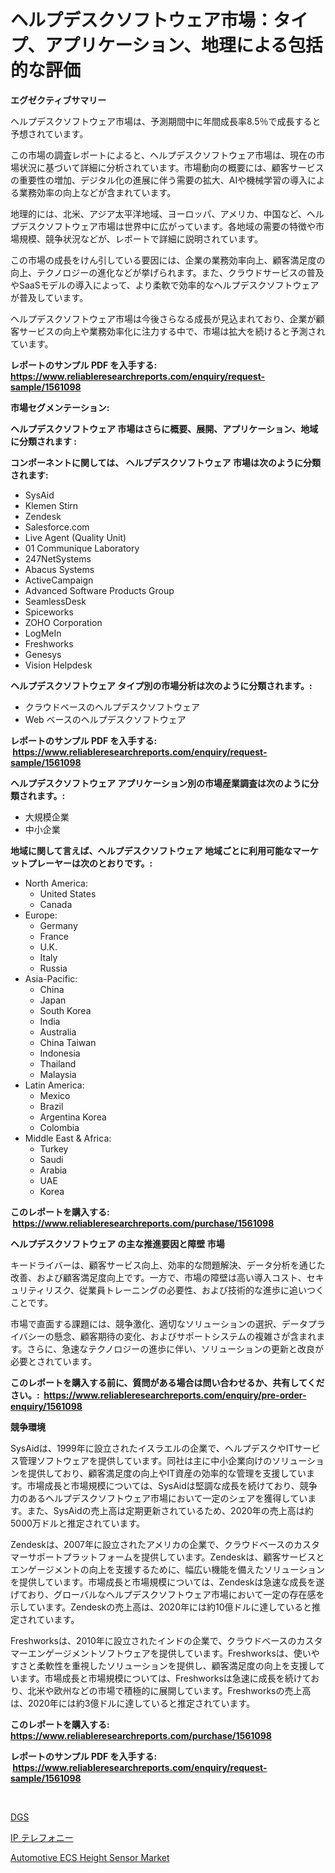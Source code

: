 <p><h1>ヘルプデスクソフトウェア市場：タイプ、アプリケーション、地理による包括的な評価</h1></p><p><strong>エグゼクティブサマリー</strong></p>
<p><p>ヘルプデスクソフトウェア市場は、予測期間中に年間成長率8.5％で成長すると予想されています。</p><p>この市場の調査レポートによると、ヘルプデスクソフトウェア市場は、現在の市場状況に基づいて詳細に分析されています。市場動向の概要には、顧客サービスの重要性の増加、デジタル化の進展に伴う需要の拡大、AIや機械学習の導入による業務効率の向上などが含まれています。</p><p>地理的には、北米、アジア太平洋地域、ヨーロッパ、アメリカ、中国など、ヘルプデスクソフトウェア市場は世界中に広がっています。各地域の需要の特徴や市場規模、競争状況などが、レポートで詳細に説明されています。</p><p>この市場の成長をけん引している要因には、企業の業務効率向上、顧客満足度の向上、テクノロジーの進化などが挙げられます。また、クラウドサービスの普及やSaaSモデルの導入によって、より柔軟で効率的なヘルプデスクソフトウェアが普及しています。</p><p>ヘルプデスクソフトウェア市場は今後さらなる成長が見込まれており、企業が顧客サービスの向上や業務効率化に注力する中で、市場は拡大を続けると予測されています。</p></p>
<p><strong>レポートのサンプル PDF を入手する: <a href="https://www.reliableresearchreports.com/enquiry/request-sample/1561098">https://www.reliableresearchreports.com/enquiry/request-sample/1561098</a></strong></p>
<p><strong>市場セグメンテーション:</strong></p>
<p><strong> ヘルプデスクソフトウェア 市場はさらに概要、展開、アプリケーション、地域に分類されます :</strong></p>
<p><strong>コンポーネントに関しては、 ヘルプデスクソフトウェア 市場は次のように分類されます: &nbsp;</strong></p>
<p><ul><li>SysAid</li><li>Klemen Stirn</li><li>Zendesk</li><li>Salesforce.com</li><li>Live Agent (Quality Unit)</li><li>01 Communique Laboratory</li><li>247NetSystems</li><li>Abacus Systems</li><li>ActiveCampaign</li><li>Advanced Software Products Group</li><li>SeamlessDesk</li><li>Spiceworks</li><li>ZOHO Corporation</li><li>LogMeIn</li><li>Freshworks</li><li>Genesys</li><li>Vision Helpdesk</li></ul></p>
<p><strong> ヘルプデスクソフトウェア タイプ別の市場分析は次のように分類されます。:</strong></p>
<p><ul><li>クラウドベースのヘルプデスクソフトウェア</li><li>Web ベースのヘルプデスクソフトウェア</li></ul></p>
<p><strong>レポートのサンプル PDF を入手する: &nbsp;<a href="https://www.reliableresearchreports.com/enquiry/request-sample/1561098">https://www.reliableresearchreports.com/enquiry/request-sample/1561098</a></strong></p>
<p><strong> ヘルプデスクソフトウェア アプリケーション別の市場産業調査は次のように分類されます。:</strong></p>
<p><ul><li>大規模企業</li><li>中小企業</li></ul></p>
<p><strong>地域に関して言えば、ヘルプデスクソフトウェア 地域ごとに利用可能なマーケットプレーヤーは次のとおりです。:</strong></p>
<p><ul>
    <li>
        North America:
        <ul>
            <li>United States</li>
            <li>Canada</li>
        </ul>
    </li>
    <li>
        Europe:
        <ul>
            <li>Germany</li>
            <li>France</li>
            <li>U.K.</li>
            <li>Italy</li>
            <li>Russia</li>
        </ul>
    </li>
    <li>
        Asia-Pacific:
        <ul>
            <li>China</li>
            <li>Japan</li>
            <li>South Korea</li>
            <li>India</li>
            <li>Australia</li>
            <li>China Taiwan</li>
            <li>Indonesia</li>
            <li>Thailand</li>
            <li>Malaysia</li>
        </ul>
    </li>
    <li>
        Latin America:
        <ul>
            <li>Mexico</li>
            <li>Brazil</li>
            <li>Argentina Korea</li>
            <li>Colombia</li>
        </ul>
    </li>
    <li>
        Middle East & Africa:
        <ul>
            <li>Turkey</li>
            <li>Saudi</li>
            <li>Arabia</li>
            <li>UAE</li>
            <li>Korea</li>
        </ul>
    </li>
    </ul></p>
<p><strong>このレポートを購入する: &nbsp;<a href="https://www.reliableresearchreports.com/purchase/1561098">https://www.reliableresearchreports.com/purchase/1561098</a></strong></p>
<p><strong>ヘルプデスクソフトウェア の主な推進要因と障壁 市場</strong></p>
<p><p>キードライバーは、顧客サービス向上、効率的な問題解決、データ分析を通じた改善、および顧客満足度向上です。一方で、市場の障壁は高い導入コスト、セキュリティリスク、従業員トレーニングの必要性、および技術的な進歩に追いつくことです。</p><p>市場で直面する課題には、競争激化、適切なソリューションの選択、データプライバシーの懸念、顧客期待の変化、およびサポートシステムの複雑さが含まれます。さらに、急速なテクノロジーの進歩に伴い、ソリューションの更新と改良が必要とされています。</p></p>
<p><strong>このレポートを購入する前に、質問がある場合は問い合わせるか、共有してください。:&nbsp; <a href="https://www.reliableresearchreports.com/enquiry/pre-order-enquiry/1561098">https://www.reliableresearchreports.com/enquiry/pre-order-enquiry/1561098</a></strong></p>
<p><strong>競争環境</strong></p>
<p><p>SysAidは、1999年に設立されたイスラエルの企業で、ヘルプデスクやITサービス管理ソフトウェアを提供しています。同社は主に中小企業向けのソリューションを提供しており、顧客満足度の向上やIT資産の効率的な管理を支援しています。市場成長と市場規模については、SysAidは堅調な成長を続けており、競争力のあるヘルプデスクソフトウェア市場において一定のシェアを獲得しています。また、SysAidの売上高は定期更新されているため、2020年の売上高は約5000万ドルと推定されています。</p><p>Zendeskは、2007年に設立されたアメリカの企業で、クラウドベースのカスタマーサポートプラットフォームを提供しています。Zendeskは、顧客サービスとエンゲージメントの向上を支援するために、幅広い機能を備えたソリューションを提供しています。市場成長と市場規模については、Zendeskは急速な成長を遂げており、グローバルなヘルプデスクソフトウェア市場において一定の存在感を示しています。Zendeskの売上高は、2020年には約10億ドルに達していると推定されています。</p><p>Freshworksは、2010年に設立されたインドの企業で、クラウドベースのカスタマーエンゲージメントソフトウェアを提供しています。Freshworksは、使いやすさと柔軟性を重視したソリューションを提供し、顧客満足度の向上を支援しています。市場成長と市場規模については、Freshworksは急速に成長を続けており、北米や欧州などの市場で積極的に展開しています。Freshworksの売上高は、2020年には約3億ドルに達していると推定されています。</p></p>
<p><strong>このレポートを購入する: &nbsp; <a href="https://www.reliableresearchreports.com/purchase/1561098">https://www.reliableresearchreports.com/purchase/1561098</a></strong></p>
<p><strong>レポートのサンプル PDF を入手する: &nbsp;<a href="https://www.reliableresearchreports.com/enquiry/request-sample/1561098">https://www.reliableresearchreports.com/enquiry/request-sample/1561098</a></strong><strong></strong></p>
<p>&nbsp;</p>
<p><p><a href="https://github.com/laurenreichert/Market-Research-Report-List-1/blob/main/94515575844.md">DGS</a></p><p><a href="https://github.com/RodHoppe07/Market-Research-Report-List-1/blob/main/57002005845.md">IP テレフォニー</a></p><p><a href="https://crocus-run-b5a.notion.site/Automotive-ECS-Height-Sensor-Market-Size-Growth-Outlook-from-2024-to-2031-projecting-at-Market-s-T-92e697c886f14f2b8e6d67cd3ab1a836">Automotive ECS Height Sensor Market</a></p></p>